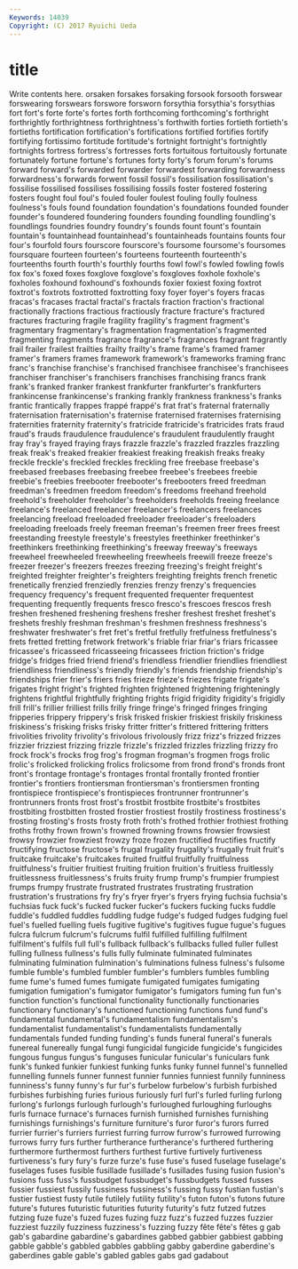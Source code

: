 ```yaml
---
Keywords: 14039 
Copyright: (C) 2017 Ryuichi Ueda
---
```


# title

Write contents here.
orsaken forsakes forsaking forsook forsooth forswear
forswearing forswears forswore forsworn forsythia forsythia's forsythias fort fort's forte
forte's fortes forth forthcoming forthcoming's forthright forthrightly forthrightness forthrightness's forthwith
forties fortieth fortieth's fortieths fortification fortification's fortifications fortified fortifies fortify
fortifying fortissimo fortitude fortitude's fortnight fortnight's fortnightly fortnights fortress fortress's
fortresses forts fortuitous fortuitously fortunate fortunately fortune fortune's fortunes forty
forty's forum forum's forums forward forward's forwarded forwarder forwardest forwarding
forwardness forwardness's forwards forwent fossil fossil's fossilisation fossilisation's fossilise fossilised
fossilises fossilising fossils foster fostered fostering fosters fought foul foul's
fouled fouler foulest fouling foully foulness foulness's fouls found foundation
foundation's foundations founded founder founder's foundered foundering founders founding foundling
foundling's foundlings foundries foundry foundry's founds fount fount's fountain fountain's
fountainhead fountainhead's fountainheads fountains founts four four's fourfold fours fourscore
fourscore's foursome foursome's foursomes foursquare fourteen fourteen's fourteens fourteenth fourteenth's
fourteenths fourth fourth's fourthly fourths fowl fowl's fowled fowling fowls
fox fox's foxed foxes foxglove foxglove's foxgloves foxhole foxhole's foxholes
foxhound foxhound's foxhounds foxier foxiest foxing foxtrot foxtrot's foxtrots foxtrotted
foxtrotting foxy foyer foyer's foyers fracas fracas's fracases fractal fractal's
fractals fraction fraction's fractional fractionally fractions fractious fractiously fracture fracture's
fractured fractures fracturing fragile fragility fragility's fragment fragment's fragmentary fragmentary's
fragmentation fragmentation's fragmented fragmenting fragments fragrance fragrance's fragrances fragrant fragrantly
frail frailer frailest frailties frailty frailty's frame frame's framed framer
framer's framers frames framework framework's frameworks framing franc franc's franchise
franchise's franchised franchisee franchisee's franchisees franchiser franchiser's franchisers franchises franchising
francs frank frank's franked franker frankest frankfurter frankfurter's frankfurters frankincense
frankincense's franking frankly frankness frankness's franks frantic frantically frappes frappé
frappé's frat frat's fraternal fraternally fraternisation fraternisation's fraternise fraternised fraternises
fraternising fraternities fraternity fraternity's fratricide fratricide's fratricides frats fraud fraud's
frauds fraudulence fraudulence's fraudulent fraudulently fraught fray fray's frayed fraying
frays frazzle frazzle's frazzled frazzles frazzling freak freak's freaked freakier
freakiest freaking freakish freaks freaky freckle freckle's freckled freckles freckling
free freebase freebase's freebased freebases freebasing freebee freebee's freebees freebie
freebie's freebies freebooter freebooter's freebooters freed freedman freedman's freedmen freedom
freedom's freedoms freehand freehold freehold's freeholder freeholder's freeholders freeholds freeing
freelance freelance's freelanced freelancer freelancer's freelancers freelances freelancing freeload freeloaded
freeloader freeloader's freeloaders freeloading freeloads freely freeman freeman's freemen freer
frees freest freestanding freestyle freestyle's freestyles freethinker freethinker's freethinkers freethinking
freethinking's freeway freeway's freeways freewheel freewheeled freewheeling freewheels freewill freeze
freeze's freezer freezer's freezers freezes freezing freezing's freight freight's freighted
freighter freighter's freighters freighting freights french frenetic frenetically frenzied frenziedly
frenzies frenzy frenzy's frequencies frequency frequency's frequent frequented frequenter frequentest
frequenting frequently frequents fresco fresco's frescoes frescos fresh freshen freshened
freshening freshens fresher freshest freshet freshet's freshets freshly freshman freshman's
freshmen freshness freshness's freshwater freshwater's fret fret's fretful fretfully fretfulness
fretfulness's frets fretted fretting fretwork fretwork's friable friar friar's friars
fricassee fricassee's fricasseed fricasseeing fricassees friction friction's fridge fridge's fridges
fried friend friend's friendless friendlier friendlies friendliest friendliness friendliness's friendly
friendly's friends friendship friendship's friendships frier frier's friers fries frieze
frieze's friezes frigate frigate's frigates fright fright's frighted frighten frightened
frightening frighteningly frightens frightful frightfully frighting frights frigid frigidity frigidity's
frigidly frill frill's frillier frilliest frills frilly fringe fringe's fringed
fringes fringing fripperies frippery frippery's frisk frisked friskier friskiest friskily
friskiness friskiness's frisking frisks frisky fritter fritter's frittered frittering fritters
frivolities frivolity frivolity's frivolous frivolously frizz frizz's frizzed frizzes frizzier
frizziest frizzing frizzle frizzle's frizzled frizzles frizzling frizzy fro frock
frock's frocks frog frog's frogman frogman's frogmen frogs frolic frolic's
frolicked frolicking frolics frolicsome from frond frond's fronds front front's
frontage frontage's frontages frontal frontally fronted frontier frontier's frontiers frontiersman
frontiersman's frontiersmen fronting frontispiece frontispiece's frontispieces frontrunner frontrunner's frontrunners fronts
frost frost's frostbit frostbite frostbite's frostbites frostbiting frostbitten frosted frostier
frostiest frostily frostiness frostiness's frosting frosting's frosts frosty froth froth's
frothed frothier frothiest frothing froths frothy frown frown's frowned frowning
frowns frowsier frowsiest frowsy frowzier frowziest frowzy froze frozen fructified
fructifies fructify fructifying fructose fructose's frugal frugality frugality's frugally fruit
fruit's fruitcake fruitcake's fruitcakes fruited fruitful fruitfully fruitfulness fruitfulness's fruitier
fruitiest fruiting fruition fruition's fruitless fruitlessly fruitlessness fruitlessness's fruits fruity
frump frump's frumpier frumpiest frumps frumpy frustrate frustrated frustrates frustrating
frustration frustration's frustrations fry fry's fryer fryer's fryers frying fuchsia
fuchsia's fuchsias fuck fuck's fucked fucker fucker's fuckers fucking fucks
fuddle fuddle's fuddled fuddles fuddling fudge fudge's fudged fudges fudging
fuel fuel's fuelled fuelling fuels fugitive fugitive's fugitives fugue fugue's
fugues fulcra fulcrum fulcrum's fulcrums fulfil fulfilled fulfilling fulfilment fulfilment's
fulfils full full's fullback fullback's fullbacks fulled fuller fullest fulling
fullness fullness's fulls fully fulminate fulminated fulminates fulminating fulmination fulmination's
fulminations fulness fulness's fulsome fumble fumble's fumbled fumbler fumbler's fumblers
fumbles fumbling fume fume's fumed fumes fumigate fumigated fumigates fumigating
fumigation fumigation's fumigator fumigator's fumigators fuming fun fun's function function's
functional functionality functionally functionaries functionary functionary's functioned functioning functions fund
fund's fundamental fundamental's fundamentalism fundamentalism's fundamentalist fundamentalist's fundamentalists fundamentally fundamentals
funded funding funding's funds funeral funeral's funerals funereal funereally fungal
fungi fungicidal fungicide fungicide's fungicides fungous fungus fungus's funguses funicular
funicular's funiculars funk funk's funked funkier funkiest funking funks funky
funnel funnel's funnelled funnelling funnels funner funnest funnier funnies funniest
funnily funniness funniness's funny funny's fur fur's furbelow furbelow's furbish
furbished furbishes furbishing furies furious furiously furl furl's furled furling
furlong furlong's furlongs furlough furlough's furloughed furloughing furloughs furls furnace
furnace's furnaces furnish furnished furnishes furnishing furnishings furnishings's furniture furniture's
furor furor's furors furred furrier furrier's furriers furriest furring furrow
furrow's furrowed furrowing furrows furry furs further furtherance furtherance's furthered
furthering furthermore furthermost furthers furthest furtive furtively furtiveness furtiveness's fury
fury's furze furze's fuse fuse's fused fuselage fuselage's fuselages fuses
fusible fusillade fusillade's fusillades fusing fusion fusion's fusions fuss fuss's
fussbudget fussbudget's fussbudgets fussed fusses fussier fussiest fussily fussiness fussiness's
fussing fussy fustian fustian's fustier fustiest fusty futile futilely futility
futility's futon futon's futons future future's futures futuristic futurities futurity
futurity's futz futzed futzes futzing fuze fuze's fuzed fuzes fuzing
fuzz fuzz's fuzzed fuzzes fuzzier fuzziest fuzzily fuzziness fuzziness's fuzzing
fuzzy fête fête's fêtes g gab gab's gabardine gabardine's gabardines
gabbed gabbier gabbiest gabbing gabble gabble's gabbled gabbles gabbling gabby
gaberdine gaberdine's gaberdines gable gable's gabled gables gabs gad gadabout
